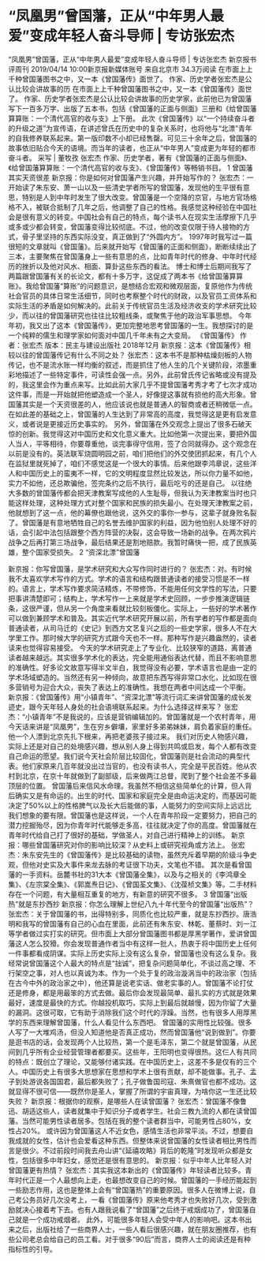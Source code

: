 # “凤凰男”曾国藩，正从“中年男人最爱”变成年轻人奋斗导师 | 专访张宏杰

“凤凰男”曾国藩，正从“中年男人最爱”变成年轻人奋斗导师 | 专访张宏杰
新京报书评周刊
2019/04/14 10:00新京报新媒体账号  来自北京市
34.3万阅读
在市面上上千种曾国藩图书之中，又一本《曾国藩传》面世了。 作家、历史学者张宏杰是公认比较会讲故事的历
在市面上上千种曾国藩图书之中，又一本《曾国藩传》面世了。
作家、历史学者张宏杰是公认比较会讲故事的历史学家，此前他已为曾国藩写下一百多万字、出版了五本书，包括《曾国藩的正面与侧面》三册和《给曾国藩算算账：一个清代高官的收与支》上下册。
此次《曾国藩传》以“一个持续奋斗者的升级之道”为宣传语，在讲述曾氏在历史中的复杂关系时，也将他与“北漂”青年的自我修养联系起来。第一版印数不小却已经售罄。可见三十余年之后，曾国藩的故事依旧贴合今天的语境。而当年的读者，也正从“中年男人”变成更为年轻的都市奋斗者。
采写 | 董牧孜
张宏杰
作家、历史学者，著有《曾国藩的正面与侧面》、《给曾国藩算算账：一个清代高官的收与支》、《曾国藩传》等畅销书目。
1
曾国藩其实天资很差
新京报：你是如何对曾国藩产生兴趣，并开始写作的？
张宏杰：一开始读了朱东安、萧一山以及一些清史学者所写的曾国藩，发现他的生平很有意思，特别是人到中年时发生了很大改变。曾国藩是一个空降的京官，与地方官场格格不入，被联合抵制了几年之后，他调整了自己的性格。我感觉这种经验在中国社会是很有意义的转变。中国社会有自己的特点，每个读书人在现实生活摩擦下几乎或多或少都会转变，曾国藩变得比较彻底。不过，他的改变仅限于待人接物的方式，骨子里坚持的东西实际没变，真正做到了“外圆内方”。
1997年时我写过一篇很短的文章就叫《曾国藩》。后来就开始写《曾国藩的正面和侧面》，断断续续出了三本，主要聚焦在曾国藩身上一些有意思的点，比如青年时代的修身、中年时代经历的挫折以及他对风水、相面、算卦这些东西的看法。
博士和博士后期间我写了两篇跟曾国藩有关的长论文，都有十多万字，这促成了两本书《给曾国藩算算账》。我给曾国藩“算账”的问题意识，是想结合宏观和微观层面，复原他作为传统社会官员的具体日常生活细节，同时也考察整个时代的财政，以及官员工资体系和实际生活的矛盾是如何解决的。此前关于传统官员生活及经济收支的学术研究比较少，而以往的曾国藩研究也往往比较粗线条，或聚焦于他的政治军事思想。
今年年初，我又出了这本《曾国藩传》，更加完整地思考曾国藩的一生。我想探讨的是一个纯粹的儒生和理学家如何面对中国几千年未有之大变局。
《曾国藩传》
作者：张宏杰
版本：民主与建设出版社 2018年12月
新京报：这本《曾国藩传》相较以往的曾国藩传记有什么不同之处？
张宏杰：这本书不是那种枯燥刻板的人物传记，也不是流水账一样均衡的叙述，而是抓住了他人生的几个关键阶段，浓墨重彩地描述了一些特定事件，可读性会强一点。另外，此前曾氏传记省略或没有提及的，我这里会作为重点来写。比如此前大家几乎不提曾国藩考秀才考了七次才成功这件事，而是一开始就把他塑造成一个圣人，好像提这事就有损他的高大形象。曾国藩其实是一个天资很差的人，他应该说也就是普通人的智商或者还稍微低一点。在如此差的基础之上，曾国藩的人生达到了非常高的高度，我觉得这是更有启发意义，或者说是更接近历史事实的。
另外，曾国藩在外交观念上提出了很多石破天惊的创新。我觉得这对中国历史和文化意义重大。比如他第一次提出来，要把外国人当人，平等相待，你要尊重他，谈完事得守信用，签了合同就得办。这个观念在以前是没有的。英法联军烧圆明园之前，咱们把他们的外交使团抓起来，有几个人在监狱里就死掉了，咱们不感觉这是一个很大的事情。后来他跟李鸿章说，这些洋人和中国历史上的蛮夷不一样，它的文明程度显然比较发达，所以你力量不如他，实力不如他，还总欺骗他，签完条约之后不执行，最后吃亏的还是自己。
以往绝大多数的曾国藩传都会把天津教案写成他的人生耻辱，但我认为天津教案当时也只能这样处理，这种处理方式对整个国家和民族的损失最小。在处理天津教案之前，他就想到了这一点，他的幕僚也跟他说，这外交的事你一参与，这辈子就身败名裂了。曾国藩是有意地牺牲自己的名誉去维护国家的利益，因为他怕别人处理不好的话，会引起中法包括跟整个西方阵营的决裂，这会导致一场新的战争。在两次鸦片战争之后再打第三场战争，最后结果还是割地赔款。我暂时痛快一把，成了民族英雄，整个国家受损失。 
2
“资深北漂”曾国藩

新京报：你写曾国藩，是学术研究和大众写作同时进行的？
张宏杰：对。有时候我不太喜欢学术写作的方式。学术的语言和结构跟普通读者的接受习惯是不一样的。语言上，学术写作要求简洁精炼，不带修饰，不能用任何文学性的写法，只要把事讲清楚即可；结构上，学术写作一上来就是学术史回顾，一步步推演逻辑链条，这很严谨，但从另一个角度来看就比较刻板僵化。实际上，一些好的学术著作可以做到兼顾学术和普及。其实近代学术研究开展以前，所有学者的写作都是面向普通读者，从司马迁的《史记》到西方文艺复兴之后的一些史学家，很多人不在大学里工作。那时候大学的研究方式跟今天也不一样。那种写作是兴趣盎然的，读者读来也觉得容易接受。
今天的学术研究走上了专业化、比较狭窄的道路，离普通读者越来越远。其实很多学术化的表达，完全能用通俗表达代替，而且不影响意思的准确性。好多论文故意写得半文半白，我觉得没有必要，学术语言也是由一定的学术场域塑造的。当然还有另一种倾向，故意把东西写得非常口水化，比如现在很多营销号为迎合大众，丧失了表达上的准确性。我想在两者中间达成一个平衡。
新京报：《曾国藩传》用“小镇青年”、“资深北漂”等流行词汇来讲曾国藩的成长发迹史，跟今天年轻人身处的社会语境联系起来。为什么选择这样来写？
张宏杰：“小镇青年”不是我说的，应该是营销编辑加的。曾国藩就是一个农村青年，用今天话来讲是“凤凰男”，生在穷乡僻壤，家里好多弟弟妹妹，肩负着家庭的重任。他一个人漂到北京先扎下根来，再把老婆孩子接过来。
我们对历史人物感兴趣，实际上还是对自己的处境感兴趣，想从别人身上得到共鸣或启发，每个人都有改变自己命运的愿望。我们说今天社会阶层比较固化，曾国藩则是社会流动的典型代表。他们家原来几百年就没出过当官的，也没有读书人，完全是平民百姓。他从农村到北京，在京十年就做到了副部级，后来做两江总督，爬到了整个社会差不多最顶层的位置。
曾国藩后来信风水命理。我虽然不相信这些简单化的计算，但人背后确实又是有命运的。出生的时代、国家和家庭完全是由命运决定的，而基因可能决定了50%以上的性格脾气以及长大后能做的事，人能努力的空间实际上远远比我们想象的要有限。曾国藩也是这样说，一个人在青年阶段一定要努力，把自己的潜力挖掘殆尽，因为你青年时代能够走多高，往往就决定了你的高度。曾国藩就在青年时代给自己打了很好的基础，学做圣人，对自己进行精神上的训练。
新京报：哪些曾国藩研究对你的影响比较深？从史料上或研究视角或方法上。
张宏杰：朱东安先生的《曾国藩传》是比较基础的读物，虽然充斥着早期的阶级斗争史观，但他对史实及大事件来龙去脉的考证很下功夫，文笔也不错。
其次是看曾国藩的一手资料。岳麓书社的31大本《曾国藩全集》，以及与之相关的《李鸿章全集》、《左宗棠全集》、《郭嵩焘日记》、《曾国荃文集》、《沈葆桢文集》等。二手材料存在一个问题，有大量相互重复的地方，有新意的研究不很多。
3
曾国藩“出版热”就是东抄西抄
新京报：你怎么理解上世纪八九十年代至今的曾国藩“出版热”？
张宏杰：关于曾国藩的书，出得特别多，同质化也比较严重，就是东抄西抄。唐浩明和我写的曾国藩有自己的心血在里面，此前还有朱东安、林乾、董蔡时、刘一江等学者做过实打实的研究。但市面上大部分曾国藩图书都是厚黑学著作，爱讲曾国藩这人怎么狡猾。你会发现普通作者当中有这样一批人，热衷于将中国历史上任何一件事都看成阴谋。实际上历史实际上没有这么复杂，曾国藩也没有这么复杂。我经常说曾国藩这个人最大的特点是“拙诚”，把复杂问题简单化，不谈过高之理、不行架空之事，对人也以真诚为本。作为一个处于复的政治漩涡当中的政治家（包括在古今中外的政治家之中），他还算是说老实话、做老实事的人。曾国藩不论打仗还是修身，都是用最笨的方式去做。最后你会发现最简单、最扎实的方式就是效果最好，速度是最快的方式。你越投机取巧，实际上到最后就越慢，因为你留了大量的漏洞。这很可取，它有助于消除我们这个时代的浮躁。当然，也有很多人用厚黑学的东西来理解曾国藩，什么人看见什么东西吧。
曾国藩的实用性比较强。很多人写了一大堆鸡汤，但没人知道他是否真正成功，然而曾国藩他“说到做到”。你要是逛书店的话，会发现两个人比较热，第一个是毛泽东，第二个就是曾国藩，从民间到几乎所有企业经营管理者都要买。这些年，王阳明也变得很热。这仨人有共同的特点：既创立了理论，又能够付诸实践。在中国历史上，这差不多是仅有的三个人。中国历史上有很多大思想家在思想和学术上很有贡献，却不能做事。孔子、孟子到处游说各国国君，最后都失败了；孔子做鲁国司寇、朱熹做官也都不成功。这就显得不很可信——既然你是圣人，掌握了所谓的宇宙真理，为啥你这一生还比较失败？
新京报：根据你的观察，是哪些人在读曾国藩？
张宏杰：曾国藩不像鲁迅、胡适这些人，读者就集中于知识分子或者学生。社会三教九流的人都在读曾国藩。当然可能男性读者居多。包括在我的整个读者群当中，可能男性占80%，女性占20%。
或许因为曾国藩这人不近女色，感情生活也非常平淡。不过，想要自我成就的女性，估计也会爱看这种东西。但整体来说曾国藩的女性读者相比男性而言是很少。不过前段时间我去舟山讲“《延禧攻略》背后的乾隆”时发现听众都是女性，包括很多中年妇女，感觉还是很有意思的。
新京报：似乎中年人比年轻人对曾国藩更有热情？
张宏杰：其实我这本新出的《曾国藩传》年轻读者比较多。青年时代正是一个人最想向上走，也最想改变自己的时候。曾国藩的一手经历能起到一些励志作用，这也是整体上会有“曾国藩热”的重要原因。很多人在微博上说，自己考公务员好几次没考上，一看《曾国藩传》原来他考秀才也失败好几次，受到激励就决心接着考下去。也有人跟我说看了“曾国藩”之后终于戒烟成功了，曾国藩自己就是一个成功戒烟者。
此外，可能很多年轻人会受中年人的影响吧。这本书出来之后，出版社给了一些商界人士，一些人看后很感兴趣，就在朋友圈推荐，也有些公司老总会给自己的员工看。对于很多“90后”而言，商界人士的阅读还是有种指标性的引导。 